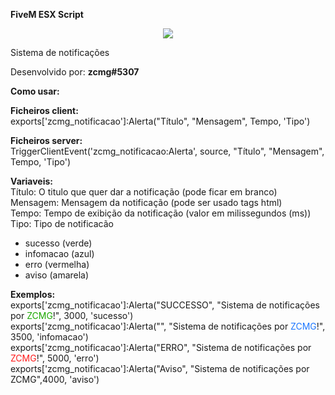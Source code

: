 **FiveM ESX Script**

<div align="center">
<img src="https://user-images.githubusercontent.com/88593228/154800245-733a5322-febc-445c-a26e-08b97d74e8df.png" />
</div>

Sistema de notificações

Desenvolvido por: **zcmg#5307**

**Como usar:**

**Ficheiros client:**</br>
exports['zcmg_notificacao']:Alerta("Título", "Mensagem", Tempo, 'Tipo')

**Ficheiros server:**</br>
TriggerClientEvent('zcmg_notificacao:Alerta', source, "Título", "Mensagem", Tempo, 'Tipo')

**Variaveis:**</br>
Título: O titulo que quer dar a notificação (pode ficar em branco) </br>
Mensagem: Mensagem da notificação (pode ser usado tags html)</br>
Tempo: Tempo de exibição da notificação (valor em milissegundos (ms))</br>
Tipo: Tipo de notificacão</br>
- sucesso (verde)</br>
- infomacao (azul)</br>
- erro (vermelha)</br>
- aviso (amarela)</br>

**Exemplos:**</br>
exports['zcmg_notificacao']:Alerta("SUCCESSO", "Sistema de notificações por <span style='color:#1ca800'>ZCMG</span>!", 3000, 'sucesso')</br>
exports['zcmg_notificacao']:Alerta("", "Sistema de notificações por <span style='color:#1c77ff'>ZCMG</span>!", 3500, 'infomacao')</br>
exports['zcmg_notificacao']:Alerta("ERRO", "Sistema de notificações por <span style='color:#ff1c1c'>ZCMG</span>!", 5000, 'erro')</br>
exports['zcmg_notificacao']:Alerta("Aviso", "Sistema de notificações por ZCMG",4000, 'aviso')
